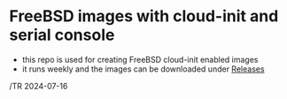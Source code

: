 
# FreeBSD images with cloud-init and serial console

- this repo is used for creating FreeBSD cloud-init enabled images
- it runs weekly and the images can be downloaded under [Releases](https://github.com/mcmilk/openzfs-freebsd-images/releases)

/TR 2024-07-16

